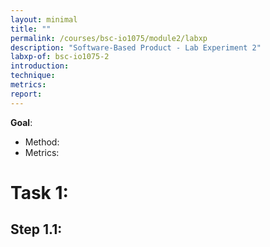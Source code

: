 ```yaml
---
layout: minimal
title: ""
permalink: /courses/bsc-io1075/module2/labxp
description: "Software-Based Product - Lab Experiment 2"
labxp-of: bsc-io1075-2
introduction:
technique:
metrics:
report:
---
```


**Goal**: 

* Method: 
* Metrics: 

# Task 1:

## Step 1.1:
